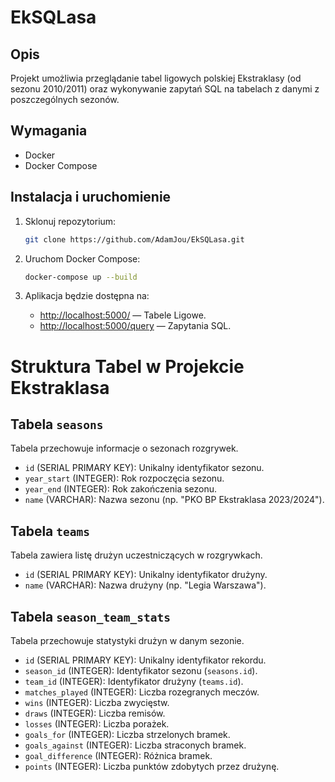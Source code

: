 
# EkSQLasa

## Opis
Projekt umożliwia przeglądanie tabel ligowych polskiej Ekstraklasy (od sezonu 2010/2011) oraz wykonywanie zapytań SQL na tabelach z danymi z poszczególnych sezonów.

## Wymagania
- Docker
- Docker Compose

## Instalacja i uruchomienie

1. Sklonuj repozytorium:
   ```bash
   git clone https://github.com/AdamJou/EkSQLasa.git
   ```

2. Uruchom Docker Compose:
   ```bash
   docker-compose up --build
   ```

3. Aplikacja będzie dostępna na:
   - [http://localhost:5000/](http://localhost:5000/) — Tabele Ligowe.
   - [http://localhost:5000/query](http://localhost:5000/query) — Zapytania SQL.
     

# Struktura Tabel w Projekcie Ekstraklasa

## Tabela `seasons`
Tabela przechowuje informacje o sezonach rozgrywek.
- `id` (SERIAL PRIMARY KEY): Unikalny identyfikator sezonu.
- `year_start` (INTEGER): Rok rozpoczęcia sezonu.
- `year_end` (INTEGER): Rok zakończenia sezonu.
- `name` (VARCHAR): Nazwa sezonu (np. "PKO BP Ekstraklasa 2023/2024").

## Tabela `teams`
Tabela zawiera listę drużyn uczestniczących w rozgrywkach.
- `id` (SERIAL PRIMARY KEY): Unikalny identyfikator drużyny.
- `name` (VARCHAR): Nazwa drużyny (np. "Legia Warszawa").

## Tabela `season_team_stats`
Tabela przechowuje statystyki drużyn w danym sezonie.
- `id` (SERIAL PRIMARY KEY): Unikalny identyfikator rekordu.
- `season_id` (INTEGER): Identyfikator sezonu (`seasons.id`).
- `team_id` (INTEGER): Identyfikator drużyny (`teams.id`).
- `matches_played` (INTEGER): Liczba rozegranych meczów.
- `wins` (INTEGER): Liczba zwycięstw.
- `draws` (INTEGER): Liczba remisów.
- `losses` (INTEGER): Liczba porażek.
- `goals_for` (INTEGER): Liczba strzelonych bramek.
- `goals_against` (INTEGER): Liczba straconych bramek.
- `goal_difference` (INTEGER): Różnica bramek.
- `points` (INTEGER): Liczba punktów zdobytych przez drużynę.

